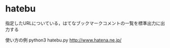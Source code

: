 # hatebu
指定したURLについている，はてなブックマークコメントの一覧を標準出力に出力する

使い方の例
python3 hatebu.py http://www.hatena.ne.jp/
